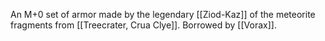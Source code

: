 An M+0 set of armor made by the legendary [[Ziod-Kaz]] of the meteorite fragments from [[Treecrater, Crua Clye]]. Borrowed by [[Vorax]].